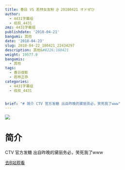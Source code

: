 ```yaml
---
title: 春日 VS 若林女友粉 @ 20180421 オドぜひ
author:
  - 4431字幕组
  - 叔叔_4431
zmz: 4431字幕组
publishdate: '2018-04-21'
bangumi: 其他
date: '2018-04-23'
slug: 2018-04-22_180421_22434297
description: 其他&#8226;180421
weight: 19577.0
bangumis:
  - 其他
tags:
  - 春日俊彰
  - 若林正恭
categories:
  - 4431字幕组
  - 叔叔_4431


brief: "# 简介 CTV 官方发糖 出自昨晚的黛丽务必，笑死我了www"
---
```

![](https://i.imgur.com/GmuMv30.png)
# 简介  
CTV
官方发糖
出自昨晚的黛丽务必，笑死我了www  

[去B站观看](https://www.bilibili.com/video/av22434297/)
 
